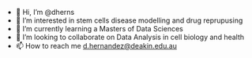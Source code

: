 - 👋 Hi, I’m @dherns
- 👀 I’m interested in stem cells disease modelling and drug reprupusing
- 🌱 I’m currently learning a Masters of Data Sciences
- 💞️ I’m looking to collaborate on Data Analysis in cell biology and health
- 📫 How to reach me d.hernandez@deakin.edu.au

<!---
dherns/dherns is a ✨ special ✨ repository because its `README.md` (this file) appears on your GitHub profile.
You can click the Preview link to take a look at your changes.
--->
